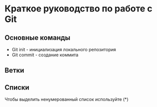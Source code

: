 # Краткое руководство по работе с Git
## Основные команды
* Git init - инициализация локального репозитория
* Git commit - создание коммита
## Ветки

## Списки
Чтобы выделить ненумерованный список используйте (*)